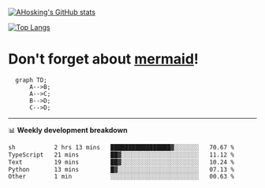 [![AHosking's GitHub stats](https://github-readme-stats.vercel.app/api?username=ahosking&count_private=true&show_icons=true&theme=onedark&hide_rank=true&include_all_commits=true)](https://github.com/ahosking)

[![Top Langs](https://github-readme-stats.vercel.app/api/top-langs/?username=ahosking&layout=compact&theme=onedark)](https://github.com/ahosking)


# Don't forget about [mermaid](https://github.blog/2022-02-14-include-diagrams-markdown-files-mermaid/)!

```mermaid
  graph TD;
      A-->B;
      A-->C;
      B-->D;
      C-->D;
```
-------

📊 **Weekly development breakdown**

<!--START_SECTION:waka-->

```txt
sh           2 hrs 13 mins   █████████████████▓░░░░░░░   70.67 %
TypeScript   21 mins         ██▓░░░░░░░░░░░░░░░░░░░░░░   11.12 %
Text         19 mins         ██▓░░░░░░░░░░░░░░░░░░░░░░   10.24 %
Python       13 mins         █▓░░░░░░░░░░░░░░░░░░░░░░░   07.13 %
Other        1 min           ░░░░░░░░░░░░░░░░░░░░░░░░░   00.63 %
```

<!--END_SECTION:waka-->
